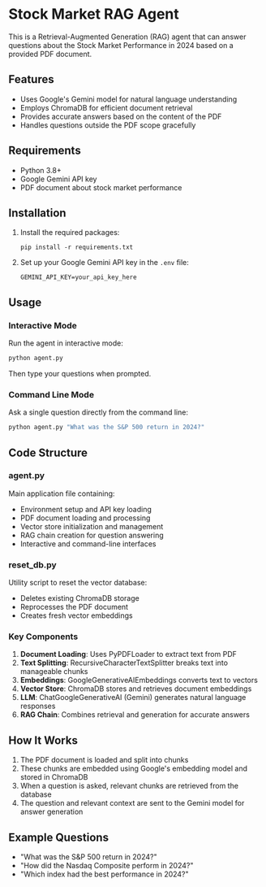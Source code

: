 # Stock Market RAG Agent

This is a Retrieval-Augmented Generation (RAG) agent that can answer questions about the Stock Market Performance in 2024 based on a provided PDF document.

## Features

- Uses Google's Gemini model for natural language understanding
- Employs ChromaDB for efficient document retrieval
- Provides accurate answers based on the content of the PDF
- Handles questions outside the PDF scope gracefully

## Requirements

- Python 3.8+
- Google Gemini API key
- PDF document about stock market performance

## Installation

1. Install the required packages:
   ```
   pip install -r requirements.txt
   ```

2. Set up your Google Gemini API key in the `.env` file:
   ```
   GEMINI_API_KEY=your_api_key_here
   ```

## Usage

### Interactive Mode
Run the agent in interactive mode:
```bash
python agent.py
```

Then type your questions when prompted.

### Command Line Mode
Ask a single question directly from the command line:
```bash
python agent.py "What was the S&P 500 return in 2024?"
```

## Code Structure

### agent.py
Main application file containing:
- Environment setup and API key loading
- PDF document loading and processing
- Vector store initialization and management
- RAG chain creation for question answering
- Interactive and command-line interfaces

### reset_db.py
Utility script to reset the vector database:
- Deletes existing ChromaDB storage
- Reprocesses the PDF document
- Creates fresh vector embeddings

### Key Components

1. **Document Loading**: Uses PyPDFLoader to extract text from PDF
2. **Text Splitting**: RecursiveCharacterTextSplitter breaks text into manageable chunks
3. **Embeddings**: GoogleGenerativeAIEmbeddings converts text to vectors
4. **Vector Store**: ChromaDB stores and retrieves document embeddings
5. **LLM**: ChatGoogleGenerativeAI (Gemini) generates natural language responses
6. **RAG Chain**: Combines retrieval and generation for accurate answers

## How It Works

1. The PDF document is loaded and split into chunks
2. These chunks are embedded using Google's embedding model and stored in ChromaDB
3. When a question is asked, relevant chunks are retrieved from the database
4. The question and relevant context are sent to the Gemini model for answer generation

## Example Questions

- "What was the S&P 500 return in 2024?"
- "How did the Nasdaq Composite perform in 2024?"
- "Which index had the best performance in 2024?"